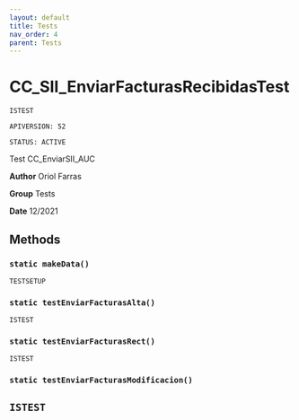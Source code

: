 ```yaml
---
layout: default
title: Tests
nav_order: 4
parent: Tests
---
```


# CC_SII_EnviarFacturasRecibidasTest

`ISTEST`

`APIVERSION: 52`

`STATUS: ACTIVE`

Test CC_EnviarSII_AUC

**Author** Oriol Farras

**Group** Tests

**Date** 12/2021

## Methods

### `static makeData()`

`TESTSETUP`

### `static testEnviarFacturasAlta()`

`ISTEST`

### `static testEnviarFacturasRect()`

`ISTEST`

### `static testEnviarFacturasModificacion()`

## `ISTEST`
